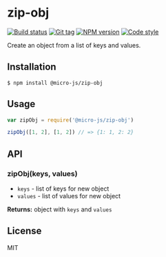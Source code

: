 
# zip-obj

[![Build status][travis-image]][travis-url]
[![Git tag][git-image]][git-url]
[![NPM version][npm-image]][npm-url]
[![Code style][standard-image]][standard-url]

Create an object from a list of keys and values.

## Installation

    $ npm install @micro-js/zip-obj

## Usage

```js
var zipObj = require('@micro-js/zip-obj')

zipObj([1, 2], [1, 2]) // => {1: 1, 2: 2}
```

## API

### zipObj(keys, values)

- `keys` - list of keys for new object
- `values` - list of values for new object

**Returns:** object with `keys` and `values`

## License

MIT

[travis-image]: https://img.shields.io/travis/micro-js/zip-obj.svg?style=flat-square
[travis-url]: https://travis-ci.org/micro-js/zip-obj
[git-image]: https://img.shields.io/github/tag/micro-js/zip-obj.svg
[git-url]: https://github.com/micro-js/zip-obj
[standard-image]: https://img.shields.io/badge/code%20style-standard-brightgreen.svg?style=flat
[standard-url]: https://github.com/feross/standard
[npm-image]: https://img.shields.io/npm/v/@micro-js/zip-obj.svg?style=flat-square
[npm-url]: https://npmjs.org/package/@micro-js/zip-obj
